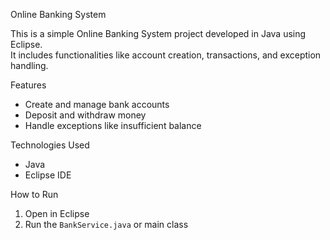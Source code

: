 Online Banking System

This is a simple Online Banking System project developed in Java using Eclipse.  
It includes functionalities like account creation, transactions, and exception handling.

 Features
- Create and manage bank accounts
- Deposit and withdraw money
- Handle exceptions like insufficient balance

Technologies Used
- Java
- Eclipse IDE

 How to Run
1. Open in Eclipse
2. Run the `BankService.java` or main class

